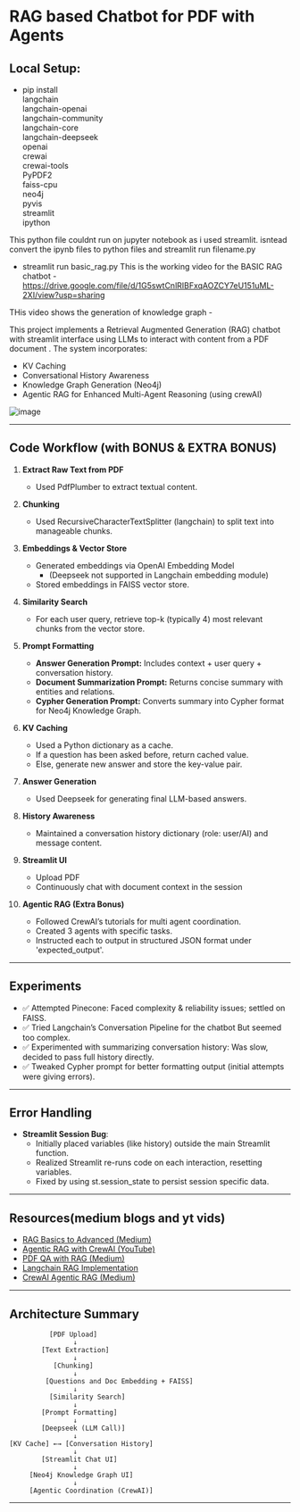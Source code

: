 
# RAG based Chatbot for PDF with Agents 

## Local Setup: 
- pip install \
    langchain \
    langchain-openai \
    langchain-community \
    langchain-core \
    langchain-deepseek \
    openai \
    crewai \
    crewai-tools \
    PyPDF2 \
    faiss-cpu \
    neo4j \
    pyvis \
    streamlit \
    ipython


This python file couldnt run on jupyter notebook as i used streamlit.
isntead convert the ipynb files to python files and streamlit run filename.py
 - streamlit run basic_rag.py
This is the working video for the BASIC RAG chatbot - https://drive.google.com/file/d/1G5swtCnlRIBFxqAOZCY7eU151uML-2XI/view?usp=sharing

THis video shows the generation of knowledge graph  - 


This project implements a Retrieval Augmented Generation (RAG) chatbot with streamlit interface using LLMs to interact with content from a PDF document . The system incorporates:
- KV Caching
- Conversational History Awareness
- Knowledge Graph Generation (Neo4j)
- Agentic RAG for Enhanced Multi-Agent Reasoning (using crewAI)

![image](https://github.com/user-attachments/assets/947ebbbd-7ff7-4b82-ba68-f15bc47d4fd1)


---

##  Code Workflow (with BONUS & EXTRA BONUS)

1. **Extract Raw Text from PDF**
   - Used PdfPlumber to extract textual content.

2. **Chunking**
   - Used RecursiveCharacterTextSplitter (langchain) to split text into manageable chunks.

3. **Embeddings & Vector Store**
   - Generated embeddings via OpenAI Embedding Model
     - (Deepseek not supported in Langchain embedding module)
   - Stored embeddings in FAISS vector store.

4. **Similarity Search**
   - For each user query, retrieve top-k (typically 4) most relevant chunks from the vector store.

5. **Prompt Formatting**
   - **Answer Generation Prompt:** Includes context + user query + conversation history.
   - **Document Summarization Prompt:** Returns concise summary with entities and relations.
   - **Cypher Generation Prompt:** Converts summary into Cypher format for Neo4j Knowledge Graph.

6. **KV Caching**
   - Used a Python dictionary as a cache.
   - If a question has been asked before, return cached value.
   - Else, generate new answer and store the key-value pair.

7. **Answer Generation**
   - Used Deepseek for generating final LLM-based answers.

8. **History Awareness**
   - Maintained a conversation history dictionary (role: user/AI) and message content.

9. **Streamlit UI**
     - Upload PDF
     - Continuously chat with document context in the session

10. **Agentic RAG (Extra Bonus)**
    - Followed CrewAI’s tutorials for multi agent coordination.
    - Created 3 agents with specific tasks.
    - Instructed each to output in structured JSON format under 'expected_output'.

---

##  Experiments

- ✅ Attempted Pinecone: Faced complexity & reliability issues; settled on FAISS.
- ✅ Tried Langchain’s Conversation Pipeline for the chatbot But seemed too complex.
- ✅ Experimented with summarizing conversation history: Was slow, decided to pass full history directly.
- ✅ Tweaked Cypher prompt for better formatting output (initial attempts were giving errors).

---

##  Error Handling

- **Streamlit Session Bug**:
  - Initially placed variables (like history) outside the main Streamlit function.
  - Realized Streamlit re-runs code on each interaction, resetting variables.
  -  Fixed by using st.session_state to persist session specific data.

---

##  Resources(medium blogs and yt vids)

- [RAG Basics to Advanced (Medium)](https://medium.com/@tejpal.abhyuday/retrieval-augmented-generation-rag-from-basics-to-advanced-a2b068fd576c)
- [Agentic RAG with CrewAI (YouTube)](https://www.youtube.com/watch?v=mVNMrgexxoM)
- [PDF QA with RAG (Medium)](https://medium.com/@drjulija/how-i-built-a-basic-rag-for-pdf-qa-in-a-few-lines-of-python-code-9849c32e59f0)
- [Langchain RAG Implementation](https://medium.com/data-science/retrieval-augmented-generation-rag-from-theory-to-langchain-implementation-4e9bd5f6a4f2)
- [CrewAI Agentic RAG (Medium)](https://medium.com/ai-advances/agentic-rag-build-an-enhanced-multi-agent-retrieval-augmented-generation-rag-system-with-crew-ai-904670aaffc2)

---

##  Architecture Summary

```
          [PDF Upload]
                ↓
        [Text Extraction]
                ↓
           [Chunking]
                ↓
         [Questions and Doc Embedding + FAISS]
                ↓
          [Similarity Search]
                ↓
        [Prompt Formatting]
                ↓
        [Deepseek (LLM Call)]
                ↓
[KV Cache] ←→ [Conversation History]
                ↓
        [Streamlit Chat UI]
                ↓
     [Neo4j Knowledge Graph UI]
                ↓
     [Agentic Coordination (CrewAI)]
```

---

